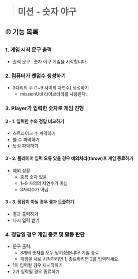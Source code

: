 > # 미션 - 숫자 야구

## ⚾️ 기능 목록

### 1. 게임 시작 문구 출력

- 출력 문구 : 숫자 야구 게임을 시작합니다.

### 2. 컴퓨터가 랜덤수 생성하기

- 3자리의 수 (1~9 사이의 자연수) 생성하기
  - missionUtil 라이브러리를 사용한다.

### 3. Player가 입력한 숫자로 게임 진행

#### 3 - 1. 입력한 수와 정답 비교하기

- 스트라이크 수 파악하기
- 볼 수 파악하기
- 낫싱 파악하기

#### 3 - 2. 플레이어 입력 오류 있을 경우 예외처리(throw)후 게임 종료하기

- 예외 상황
  - 중복 숫자 있음
  - 1~9 사의의 자연수가 아님
  - 3자리수가 아님

#### 3 - 3. 정답이 아닐 경우 결과 도출하기

- 결과 출력하기
- 다시 입력 받기

### 4. 정답일 경우 게임 종료 및 활동 판단

- 문구 출력:
  - 3개의 숫자를 모두 맞히셨습니다! 게임 종료
  - 게임을 새로 시작하려면 1, 종료하려면 2를 입력하세요.
- 1이 입력될 경우 재시작하기
- 2가 입력될 경우 종료하기
